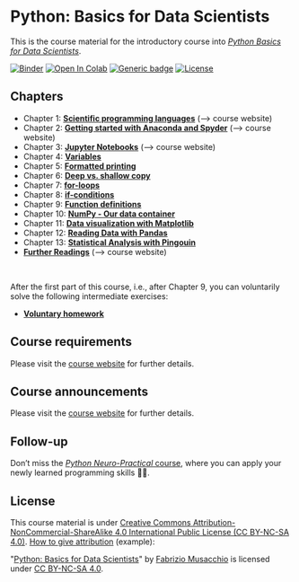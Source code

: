 # Python: Basics for Data Scientists

This is the course material for the introductory course into [_Python Basics for Data Scientists_](https://www.fabriziomusacchio.com/teaching/python_course).  


[![Binder](https://mybinder.org/badge_logo.svg)](https://mybinder.org/v2/gh/FabrizioMusacchio/Python_Course/HEAD)  [![Open In Colab](https://colab.research.google.com/assets/colab-badge.svg)](https://colab.research.google.com/github/FabrizioMusacchio/Python_Course/) [![Generic badge](https://img.shields.io/badge/website-link-<COLOR>.svg)](https://www.fabriziomusacchio.com/teaching/python_course) [![License](https://img.shields.io/badge/license-CC%20BY%e2%80%93NC%e2%80%93SA%204.0-orange.svg)](https://github.com/FabrizioMusacchio/Python_Course/blob/master/LICENSE.md)




## Chapters

* Chapter 1: [**Scientific programming languages**](https://www.fabriziomusacchio.com/teaching/python_course/01_introduction)  (⟶ course website)
* Chapter 2: [**Getting started with Anaconda and Spyder**](https://www.fabriziomusacchio.com/teaching/python_course/02_python_ide)  (⟶ course website)
* Chapter 3: [**Jupyter Notebooks**](https://www.fabriziomusacchio.com/teaching/python_course/03_jupyter)  (⟶ course website)
* Chapter 4: [**Variables**](https://github.com/FabrizioMusacchio/Python_Course/blob/master/01.04%20Variables.ipynb)
* Chapter 5: [**Formatted printing**](https://github.com/FabrizioMusacchio/Python_Course/blob/master/01.05%20Formatted%20printing.ipynb)
* Chapter 6: [**Deep vs. shallow copy**](https://github.com/FabrizioMusacchio/Python_Course/blob/master/01.06%20deep%20vs.%20shallow%20copy.ipynb)
* Chapter 7: [**for-loops**](https://github.com/FabrizioMusacchio/Python_Course/blob/master/01.07%20for%20loops.ipynb)
* Chapter 8: [**if-conditions**](https://github.com/FabrizioMusacchio/Python_Course/blob/master/01.08%20if%20conditions.ipynb)
* Chapter 9: [**Function definitions**](https://github.com/FabrizioMusacchio/Python_Course/blob/master/01.09%20Function%20definitions.ipynb)
* Chapter 10: [**NumPy - Our data container**](https://github.com/FabrizioMusacchio/Python_Course/blob/master/01.10%20NumPy%2C%20The%20%22container%22%20for%20our%20data.ipynb)
* Chapter 11: [**Data visualization with Matplotlib**](https://github.com/FabrizioMusacchio/Python_Course/blob/master/01.11%20Data%20Visualization%20with%20Matplotlib.ipynb)
* Chapter 12: [**Reading Data with Pandas**](https://github.com/FabrizioMusacchio/Python_Course/blob/master/01.12%20Reading%20Data%20with%20Pandas.ipynb)
* Chapter 13: [**Statistical Analysis with Pingouin**](https://github.com/FabrizioMusacchio/Python_Course/blob/master/01.13%20Statistical%20Analysis%20with%20Pingouin.ipynb)
* [**Further Readings**](https://www.fabriziomusacchio.com/teaching/python_course/90_further_readings) (⟶ course website)

<br>

After the first part of this course, i.e., after Chapter 9, you can voluntarily solve the following intermediate exercises:
* [**Voluntary homework**](https://github.com/FabrizioMusacchio/Python_Course/blob/master/Voluntary%20homework.ipynb) 


## Course requirements
Please visit the [course website](https://www.fabriziomusacchio.com/teaching/python_course#current-announcements/#course-requirements) for further details.

## Course announcements
Please visit the [course website](https://www.fabriziomusacchio.com/teaching/python_course/#current-announcements) for further details.

## Follow-up
Don’t miss the [_Python Neuro-Practical_ course](https://www.fabriziomusacchio.com/teaching/python_course_neuropractical/), where you can apply your newly learned programming skills ‍🧑‍💻.




## License
This course material is under [Creative Commons Attribution-NonCommercial-ShareAlike 4.0 International Public License (CC BY-NC-SA 4.0)](https://github.com/FabrizioMusacchio/Python_Neuro_Practical/blob/master/LICENSE.md). [How to give attribution](https://creativecommons.org/use-remix/attribution/) (example):

"[Python: Basics for Data Scientists](https://www.fabriziomusacchio.com/teaching/python_course/)" by [Fabrizio Musacchio](https://www.fabriziomusacchio.com/) is licensed under [CC BY-NC-SA 4.0](https://creativecommons.org/licenses/by-nc-sa/4.0/).




